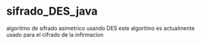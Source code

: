 # sifrado_DES_java
 algoritmo de sifrado asimetrico usando DES
 este algoritmo es actualmente usado para el cifrado de la infirmacion
